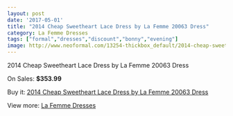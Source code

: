 ```yaml
---
layout: post
date: '2017-05-01'
title: "2014 Cheap Sweetheart Lace Dress by La Femme 20063 Dress"
category: La Femme Dresses
tags: ["formal","dresses","discount","bonny","evening"]
image: http://www.neoformal.com/13254-thickbox_default/2014-cheap-sweetheart-lace-dress-by-la-femme-20063-dress.jpg
---
```

2014 Cheap Sweetheart Lace Dress by La Femme 20063 Dress

On Sales: **$353.99**
<a href="https://www.neoformal.com/en/la-femme-dresses-2014/4615-2014-cheap-sweetheart-lace-dress-by-la-femme-20063-dress.html"><amp-img layout="responsive" width="600" height="600" src="//www.neoformal.com/13254-thickbox_default/2014-cheap-sweetheart-lace-dress-by-la-femme-20063-dress.jpg" alt="2014 Cheap Sweetheart Lace Dress by La Femme 20063 Dress 0" /></a>
<a href="https://www.neoformal.com/en/la-femme-dresses-2014/4615-2014-cheap-sweetheart-lace-dress-by-la-femme-20063-dress.html"><amp-img layout="responsive" width="600" height="600" src="//www.neoformal.com/13259-thickbox_default/2014-cheap-sweetheart-lace-dress-by-la-femme-20063-dress.jpg" alt="2014 Cheap Sweetheart Lace Dress by La Femme 20063 Dress 1" /></a>
<a href="https://www.neoformal.com/en/la-femme-dresses-2014/4615-2014-cheap-sweetheart-lace-dress-by-la-femme-20063-dress.html"><amp-img layout="responsive" width="600" height="600" src="//www.neoformal.com/13258-thickbox_default/2014-cheap-sweetheart-lace-dress-by-la-femme-20063-dress.jpg" alt="2014 Cheap Sweetheart Lace Dress by La Femme 20063 Dress 2" /></a>
<a href="https://www.neoformal.com/en/la-femme-dresses-2014/4615-2014-cheap-sweetheart-lace-dress-by-la-femme-20063-dress.html"><amp-img layout="responsive" width="600" height="600" src="//www.neoformal.com/13257-thickbox_default/2014-cheap-sweetheart-lace-dress-by-la-femme-20063-dress.jpg" alt="2014 Cheap Sweetheart Lace Dress by La Femme 20063 Dress 3" /></a>
<a href="https://www.neoformal.com/en/la-femme-dresses-2014/4615-2014-cheap-sweetheart-lace-dress-by-la-femme-20063-dress.html"><amp-img layout="responsive" width="600" height="600" src="//www.neoformal.com/13256-thickbox_default/2014-cheap-sweetheart-lace-dress-by-la-femme-20063-dress.jpg" alt="2014 Cheap Sweetheart Lace Dress by La Femme 20063 Dress 4" /></a>
<a href="https://www.neoformal.com/en/la-femme-dresses-2014/4615-2014-cheap-sweetheart-lace-dress-by-la-femme-20063-dress.html"><amp-img layout="responsive" width="600" height="600" src="//www.neoformal.com/13255-thickbox_default/2014-cheap-sweetheart-lace-dress-by-la-femme-20063-dress.jpg" alt="2014 Cheap Sweetheart Lace Dress by La Femme 20063 Dress 5" /></a>

Buy it: [2014 Cheap Sweetheart Lace Dress by La Femme 20063 Dress](https://www.neoformal.com/en/la-femme-dresses-2014/4615-2014-cheap-sweetheart-lace-dress-by-la-femme-20063-dress.html "2014 Cheap Sweetheart Lace Dress by La Femme 20063 Dress")

View more: [La Femme Dresses](https://www.neoformal.com/en/56-la-femme-dresses-2014 "La Femme Dresses")